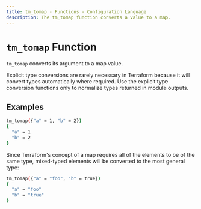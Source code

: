 ```yaml
---
title: tm_tomap - Functions - Configuration Language
description: The tm_tomap function converts a value to a map.
---
```


# `tm_tomap` Function

`tm_tomap` converts its argument to a map value.

Explicit type conversions are rarely necessary in Terraform because it will
convert types automatically where required. Use the explicit type conversion
functions only to normalize types returned in module outputs.

## Examples

```sh
tm_tomap({"a" = 1, "b" = 2})
{
  "a" = 1
  "b" = 2
}
```

Since Terraform's concept of a map requires all of the elements to be of the
same type, mixed-typed elements will be converted to the most general type:

```sh
tm_tomap({"a" = "foo", "b" = true})
{
  "a" = "foo"
  "b" = "true"
}
```
